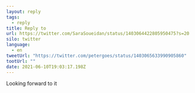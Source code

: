 ```yaml
---
layout: reply
tags:
  - reply
title: Reply to
url: https://twitter.com/SaraSoueidan/status/1403064422805950475?s=20
silo: twitter
language:
  - en
tweetUrl: "https://twitter.com/petergoes/status/1403065633990905860"
tootUrl: ""
date: 2021-06-10T19:03:17.198Z
---
```

Looking forward to it